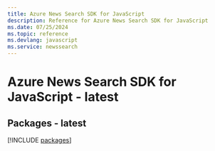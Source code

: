 ```yaml
---
title: Azure News Search SDK for JavaScript
description: Reference for Azure News Search SDK for JavaScript
ms.date: 07/25/2024
ms.topic: reference
ms.devlang: javascript
ms.service: newssearch
---
```

# Azure News Search SDK for JavaScript - latest
## Packages - latest
[!INCLUDE [packages](news-search-index.md)]